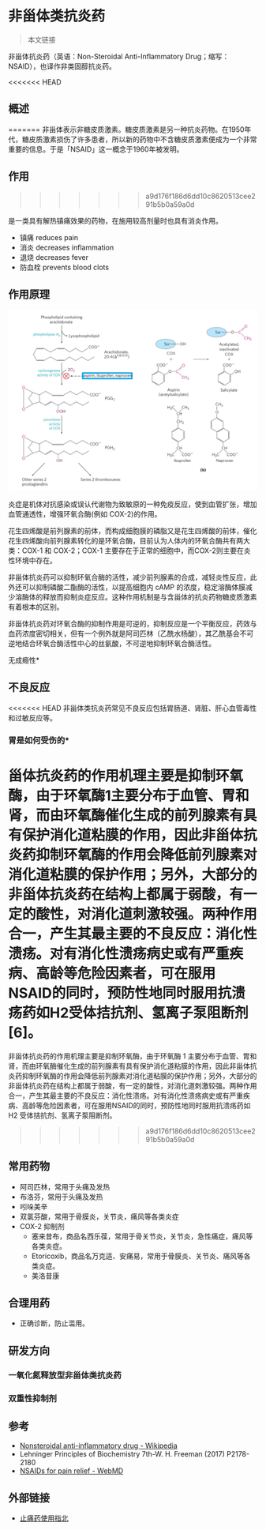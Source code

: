 # 非甾体类抗炎药

> 本文链接 

非甾体抗炎药（英语：Non-Steroidal Anti-Inflammatory Drug；缩写：NSAID），也译作非类固醇抗炎药。

<<<<<<< HEAD
## 概述
=======
非甾体表示非糖皮质激素。糖皮质激素是另一种抗炎药物。在1950年代，糖皮质激素损伤了许多患者，所以新的药物中不含糖皮质激素便成为一个非常重要的信息。于是「NSAID」这一概念于1960年被发明。

## 作用
>>>>>>> a9d176f186d6dd10c8620513cee291b5b0a59a0d

是一类具有解热镇痛效果的药物，在施用较高剂量时也具有消炎作用。

+ 镇痛 reduces pain
+ 消炎 decreases inflammation
+ 退烧 decreases fever
+ 防血栓 prevents blood clots

## 作用原理

![image-20221006103620592](非甾体类抗炎药.assets/image-20221006103620592.png)

炎症是机体对抗感染或误认代谢物为致敏原的一种免疫反应，使到血管扩张，增加血管通透性，增强环氧合酶(例如 COX-2)的作用。

花生四烯酸是前列腺素的前体，而构成细胞膜的磷脂又是花生四烯酸的前体，催化花生四烯酸向前列腺素转化的是环氧合酶，目前认为人体内的环氧合酶共有两大类：COX-1 和 COX-2；COX-1 主要存在于正常的细胞中，而COX-2则主要在炎性环境中存在。

非甾体抗炎药可以抑制环氧合酶的活性，减少前列腺素的合成，减轻炎性反应，此外还可以抑制磷酸二酯酶的活性，以提高细胞内 cAMP 的浓度，稳定溶酶体膜减少溶酶体的释放而抑制炎症反应。这种作用机制是与含甾体的抗炎药物糖皮质激素有着根本的区别。

非甾体抗炎药对环氧合酶的抑制作用是可逆的，抑制反应是一个平衡反应，药效与血药浓度密切相关，但有一个例外就是阿司匹林（乙酰水杨酸），其乙酰基会不可逆地结合环氧合酶活性中心的丝氨酸，不可逆地抑制环氧合酶活性。

无成瘾性*

## 不良反应

<<<<<<< HEAD
非甾体类抗炎药常见不良反应包括胃肠道、肾脏、肝心血管毒性和过敏反应等。

### 胃是如何受伤的*

甾体抗炎药的作用机理主要是抑制环氧酶，由于环氧酶1主要分布于血管、胃和肾，而由环氧酶催化生成的前列腺素有具有保护消化道粘膜的作用，因此非甾体抗炎药抑制环氧酶的作用会降低前列腺素对消化道粘膜的保护作用；另外，大部分的非甾体抗炎药在结构上都属于弱酸，有一定的酸性，对消化道刺激较强。两种作用合一，产生其最主要的不良反应：消化性溃疡。对有消化性溃疡病史或有严重疾病、高龄等危险因素者，可在服用NSAID的同时，预防性地同时服用抗溃疡药如H2受体拮抗剂、氢离子泵阻断剂[6]。
=======
非甾体抗炎药的作用机理主要是抑制环氧酶，由于环氧酶 1 主要分布于血管、胃和肾，而由环氧酶催化生成的前列腺素有具有保护消化道粘膜的作用，因此非甾体抗炎药抑制环氧酶的作用会降低前列腺素对消化道粘膜的保护作用；另外，大部分的非甾体抗炎药在结构上都属于弱酸，有一定的酸性，对消化道刺激较强。两种作用合一，产生其最主要的不良反应：消化性溃疡。对有消化性溃疡病史或有严重疾病、高龄等危险因素者，可在服用NSAID的同时，预防性地同时服用抗溃疡药如 H2 受体拮抗剂、氢离子泵阻断剂。
>>>>>>> a9d176f186d6dd10c8620513cee291b5b0a59a0d

## 常用药物

+ 阿司匹林，常用于头痛及发热
+ 布洛芬，常用于头痛及发热
+ 吲哚美辛
+ 双氯芬酸，常用于骨膜炎，关节炎，痛风等各类炎症
+ COX-2 抑制剂
  + 塞来昔布，商品名西乐葆，常用于骨关节炎，关节炎，急性痛症，痛风等各类炎症。
  + Etoricoxib，商品名万克适、安痛易，常用于骨膜炎、关节炎、痛风等各类炎症。
  + 美洛昔康

## 合理用药

+ 正确诊断，防止滥用。

## 研发方向

### 一氧化氮释放型非甾体类抗炎药

### 双重性抑制剂



## 参考

+ [Nonsteroidal anti-inflammatory drug - Wikipedia](https://en.wikipedia.org/wiki/Nonsteroidal_anti-inflammatory_drug)
+ Lehninger Principles of Biochemistry 7th-W. H. Freeman (2017) P2178-2180
+ [NSAIDs for pain relief - WebMD](https://www.webmd.com/arthritis/features/pain-relief-how-nsaids-work)

## 外部链接

+ [止痛药使用指北](https://mp.weixin.qq.com/s?__biz=MzkwMjI5ODE0Ng==&mid=2247483910&idx=1&sn=3f6729b9e98c549de9c934639914ffa2&chksm=c0a6ed4bf7d1645dabae1bcb12387240c72d1fe356fe85facdc9fac18b4c4dcde7cea53eb1d5&mpshare=1&scene=23&srcid=10062hqQhsTMwFlD0kUWHee3&sharer_sharetime=1665022564016&sharer_shareid=c1b763b2b3be72bb815b87135903edbd#rd)
